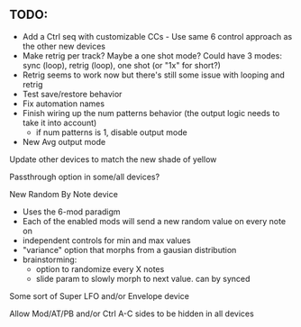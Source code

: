 
## TODO:
* Add a Ctrl seq with customizable CCs - Use same 6 control approach as the other new devices
* Make retrig per track? Maybe a one shot mode? Could have 3 modes: sync (loop), retrig (loop), one shot (or "1x" for short?)
* Retrig seems to work now but there's still some issue with looping and retrig
* Test save/restore behavior
* Fix automation names
* Finish wiring up the num patterns behavior (the output logic needs to take it into account)
  - if num patterns is 1, disable output mode
* New Avg output mode

Update other devices to match the new shade of yellow

Passthrough option in some/all devices?

New Random By Note device
* Uses the 6-mod paradigm
* Each of the enabled mods will send a new random value on every note on
* independent controls for min and max values
* "variance" option that morphs from a gausian distribution
* brainstorming:
  * option to randomize every X notes
  * slide param to slowly morph to next value. can by synced

Some sort of Super LFO and/or Envelope device

Allow Mod/AT/PB and/or Ctrl A-C sides to be hidden in all devices
